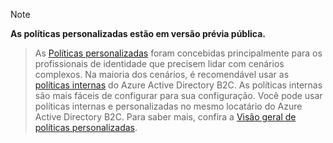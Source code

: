 > [!NOTE]
> **As políticas personalizadas estão em versão prévia pública.**

> As [Políticas personalizadas](..\articles\active-directory-b2c\active-directory-b2c-overview-custom.md#custom-policies) foram concebidas principalmente para os profissionais de identidade que precisem lidar com cenários complexos. Na maioria dos cenários, é recomendável usar as [políticas internas](..\articles\active-directory-b2c\active-directory-b2c-reference-policies.md) do Azure Active Directory B2C. As políticas internas são mais fáceis de configurar para sua configuração. Você pode usar políticas internas e personalizadas no mesmo locatário do Azure Active Directory B2C. Para saber mais, confira a [Visão geral de políticas personalizadas](..\articles\active-directory-b2c\active-directory-b2c-overview-custom.md).

